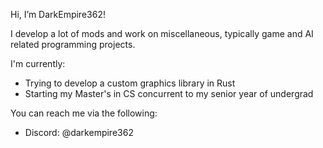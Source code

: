Hi, I’m DarkEmpire362!

I develop a lot of mods and work on miscellaneous, typically game and AI related programming projects.

I'm currently:
-  Trying to develop a custom graphics library in Rust
-  Starting my Master's in CS concurrent to my senior year of undergrad

You can reach me via the following:
-  Discord: @darkempire362

<!---
DarkEmpire362/DarkEmpire362 is a ✨ special ✨ repository because its `README.md` (this file) appears on your GitHub profile.
You can click the Preview link to take a look at your changes.
--->
